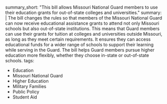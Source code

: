 summary_short: "This bill allows Missouri National Guard members to use their education grants for out-of-state colleges and universities."
summary: |
  The bill changes the rules so that members of the Missouri National Guard can now receive educational assistance grants to attend not only Missouri schools but also out-of-state institutions. This means that Guard members can use their grants for tuition at colleges and universities outside Missouri, as long as they meet certain requirements. It ensures they can access educational funds for a wider range of schools to support their learning while serving in the Guard. The bill helps Guard members pursue higher education more flexibly, whether they choose in-state or out-of-state schools.
tags:
  - Education
  - Missouri National Guard
  - Higher Education
  - Military Families
  - Public Policy
  - Student Aid
